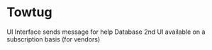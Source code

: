 # Towtug
UI Interface sends message for help
Database 
2nd UI available on a subscription basis (for vendors)

